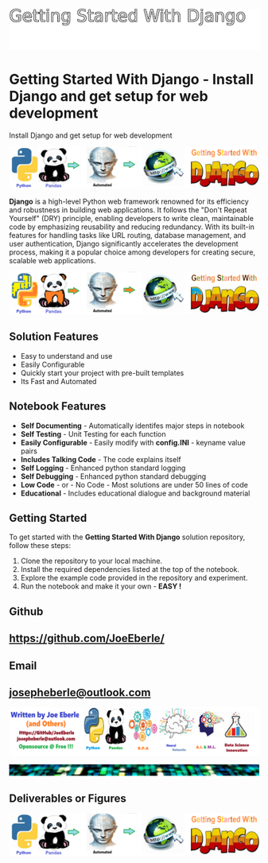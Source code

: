 
![Image image_filename](solution_sign.png)

# Getting Started With Django - Install Django and get setup for web development
Install Django and get setup for web development

![Image image_filename](code.png)

**Django** is a high-level Python web framework renowned for its efficiency and robustness in building web applications. It follows the "Don't Repeat Yourself" (DRY) principle, enabling developers to write clean, maintainable code by emphasizing reusability and reducing redundancy. With its built-in features for handling tasks like URL routing, database management, and user authentication, Django significantly accelerates the development process, making it a popular choice among developers for creating secure, scalable web applications.

![Image image_filename](sample.png)

## Solution Features
- Easy to understand and use  
- Easily Configurable 
- Quickly start your project with pre-built templates
- Its Fast and Automated

## Notebook Features
- **Self Documenting** - Automatically identifes major steps in notebook 
- **Self Testing** - Unit Testing for each function
- **Easily Configurable** - Easily modify with **config.INI** - keyname value pairs
- **Includes Talking Code** - The code explains itself 
- **Self Logging** - Enhanced python standard logging   
- **Self Debugging** - Enhanced python standard debugging
- **Low Code** - or - No Code  - Most solutions are under 50 lines of code
- **Educational** - Includes educational dialogue and background material
    
## Getting Started
To get started with the **Getting Started With Django** solution repository, follow these steps:
1. Clone the repository to your local machine.
2. Install the required dependencies listed at the top of the notebook.
3. Explore the example code provided in the repository and experiment.
4. Run the notebook and make it your own - **EASY !**
    

## Github    
## https://github.com/JoeEberle/ 

## Email 
## josepheberle@outlook.com 

    
![Developer](developer.png)

![Brand](brand.png)
    
## Deliverables or Figures
 ![additional_image](getting_started_with_django.png)  <br>
    